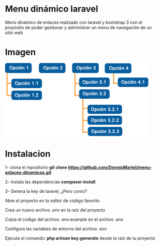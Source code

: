 # Menu dinámico laravel
<p>Menú dinámico de enlaces realizado con laravel y bootstrap 3 con el propósito de poder gestionar y administrar
un menu de navegación de un sitio web</p>

# Imagen
<img src="public/demo/demo-menu.png" alt="demo menu"/>

# Instalacion
1- clona el repositorio
<b>git clone https://github.com/DennisMartel/menu-enlaces-dinamicos.git</b>

2- instala las dependencias
<b>composer install</b>

3- Genera la key de laravel, ¿Pero como?
<p>Abre el proyecto en tu editor de código favorito</p>
<p>Crea un nuevo archivo .env en la raiz del proyecto</p>
<p>Copia el codigo del archivo .env.example en el archivo .env</p>
<p>Configura las variables de entorno del archivo .env</p>
<p>Ejecuta el comando: <b>php artisan key:generate</b> desde la raiz de tu proyecto</p>
